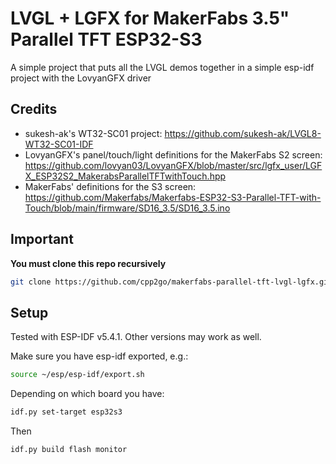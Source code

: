 # LVGL + LGFX for MakerFabs 3.5" Parallel TFT ESP32-S3

A simple project that puts all the LVGL demos together in a simple esp-idf project with the LovyanGFX driver

## Credits

* sukesh-ak's WT32-SC01 project: https://github.com/sukesh-ak/LVGL8-WT32-SC01-IDF
* LovyanGFX's panel/touch/light definitions for the MakerFabs S2 screen: https://github.com/lovyan03/LovyanGFX/blob/master/src/lgfx_user/LGFX_ESP32S2_MakerabsParallelTFTwithTouch.hpp
* MakerFabs' definitions for the S3 screen: https://github.com/Makerfabs/Makerfabs-ESP32-S3-Parallel-TFT-with-Touch/blob/main/firmware/SD16_3.5/SD16_3.5.ino

## Important

**You must clone this repo recursively**

```sh
git clone https://github.com/cpp2go/makerfabs-parallel-tft-lvgl-lgfx.git --recursive
```

## Setup

Tested with ESP-IDF v5.4.1. Other versions may work as well.

Make sure you have esp-idf exported, e.g.:

```sh
source ~/esp/esp-idf/export.sh
```

Depending on which board you have:

```sh
idf.py set-target esp32s3
```

Then

```sh
idf.py build flash monitor
```
